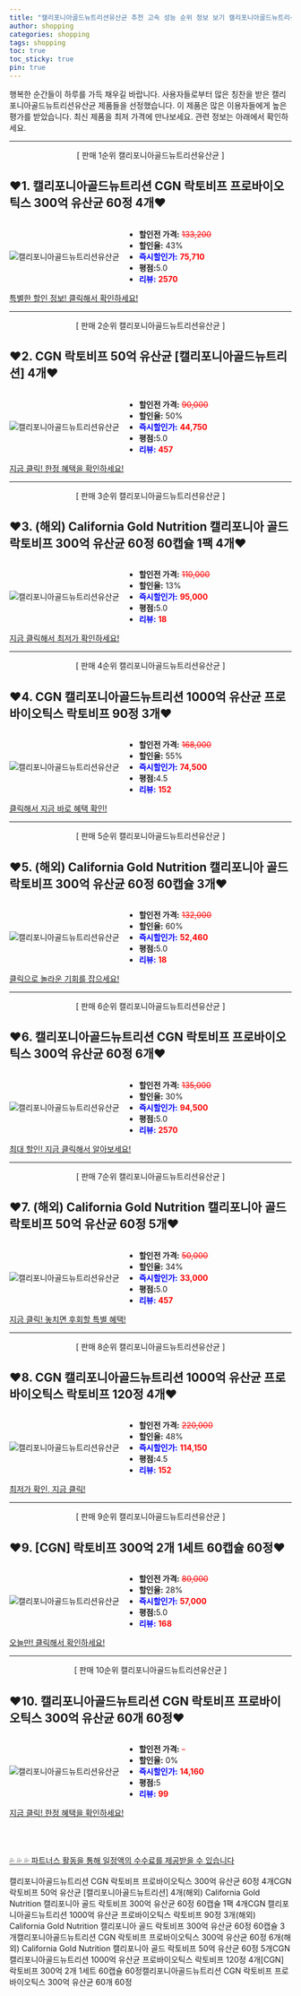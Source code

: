 ```yaml
---
title: "캘리포니아골드뉴트리션유산균 추천 고속 성능 순위 정보 보기 캘리포니아골드뉴트리션 CGN 락토비프 프로바이오틱스 300억"
author: shopping
categories: shopping
tags: shopping
toc: true
toc_sticky: true
pin: true
---
```

행복한 순간들이 하루를 가득 채우길 바랍니다. 사용자들로부터 많은 칭찬을 받은 캘리포니아골드뉴트리션유산균 제품들을 선정했습니다. 이 제품은 많은 이용자들에게 높은 평가를 받았습니다. 최신 제품을 최저 가격에 만나보세요. 관련 정보는 아래에서 확인하세요.

---
<p class="toplist" style="margin: 0 auto; display: block; width: fit-content;">[ 판매 1순위 캘리포니아골드뉴트리션유산균 ]</p>

<h2><strong>❤️1. 캘리포니아골드뉴트리션 CGN 락토비프 프로바이오틱스 300억 유산균 60정 4개❤️</strong></h2>

<div style="display: flex; align-items: center;">
    <div style="flex: 0.4;">
        <img src="https://thumbnail8.coupangcdn.com/thumbnails/remote/230x230ex/image/vendor_inventory/69cf/bd6ff5c2dffe3df869699a47a95535c82b4a515ab3d1d3e2fe006cf73796.jpg" alt="캘리포니아골드뉴트리션유산균" style="max-width: 100%;">
    </div>
    <div style="flex: 0.6; margin-left: 10px;">
        <ul>
            <li><strong>할인전 가격:</strong> <del style="color: red;">133,200</del></li>
            <li><strong>할인율:</strong> 43%</li>
            <li><span style='color:blue'><strong>즉시할인가:</strong></span> <span style='color:red'><strong>75,710</strong></span></li>
            <li><strong>평점:</strong>5.0</li>
            <li><span style='color:blue'><strong>리뷰:</strong></span> <span style='color:red'><strong>2570</strong></span></li>
        </ul>
    </div>
</div>
<div class="center">
    <a href="https://selin100587.github.io?lptag=AF9450613&subid=githubio&pageKey=7975372826&traceid=V0-153&itemId=478920248&vendorItemId=89607184641" class="myButton">
        특별한 할인 정보! 클릭해서 확인하세요!
    </a>
</div>


---
<p class="toplist" style="margin: 0 auto; display: block; width: fit-content;">[ 판매 2순위 캘리포니아골드뉴트리션유산균 ]</p>

<h2><strong>❤️2. CGN 락토비프 50억 유산균 [캘리포니아골드뉴트리션] 4개❤️</strong></h2>

<div style="display: flex; align-items: center;">
    <div style="flex: 0.4;">
        <img src="https://thumbnail10.coupangcdn.com/thumbnails/remote/230x230ex/image/vendor_inventory/61b1/e71ebfc008b51e3c9d7c0e26724afd5d60597b034c6cf51708e6be1449be.jpg" alt="캘리포니아골드뉴트리션유산균" style="max-width: 100%;">
    </div>
    <div style="flex: 0.6; margin-left: 10px;">
        <ul>
            <li><strong>할인전 가격:</strong> <del style="color: red;">90,000</del></li>
            <li><strong>할인율:</strong> 50%</li>
            <li><span style='color:blue'><strong>즉시할인가:</strong></span> <span style='color:red'><strong>44,750</strong></span></li>
            <li><strong>평점:</strong>5.0</li>
            <li><span style='color:blue'><strong>리뷰:</strong></span> <span style='color:red'><strong>457</strong></span></li>
        </ul>
    </div>
</div>
<div class="center">
    <a href="https://selin100587.github.io?lptag=AF9450613&subid=githubio&pageKey=8101780202&traceid=V0-153&itemId=20377622262&vendorItemId=79032889893" class="myButton">
        지금 클릭! 한정 혜택을 확인하세요!
    </a>
</div>


---
<p class="toplist" style="margin: 0 auto; display: block; width: fit-content;">[ 판매 3순위 캘리포니아골드뉴트리션유산균 ]</p>

<h2><strong>❤️3. (해외) California Gold Nutrition 캘리포니아 골드 락토비프 300억 유산균 60정 60캡슐 1팩 4개❤️</strong></h2>

<div style="display: flex; align-items: center;">
    <div style="flex: 0.4;">
        <img src="https://thumbnail6.coupangcdn.com/thumbnails/remote/230x230ex/image/vendor_inventory/7598/74ccf95b61d86d91ed32d51ade72c705c349df0dd300161ab362abf51057.jpg" alt="캘리포니아골드뉴트리션유산균" style="max-width: 100%;">
    </div>
    <div style="flex: 0.6; margin-left: 10px;">
        <ul>
            <li><strong>할인전 가격:</strong> <del style="color: red;">110,000</del></li>
            <li><strong>할인율:</strong> 13%</li>
            <li><span style='color:blue'><strong>즉시할인가:</strong></span> <span style='color:red'><strong>95,000</strong></span></li>
            <li><strong>평점:</strong>5.0</li>
            <li><span style='color:blue'><strong>리뷰:</strong></span> <span style='color:red'><strong>18</strong></span></li>
        </ul>
    </div>
</div>
<div class="center">
    <a href="https://selin100587.github.io?lptag=AF9450613&subid=githubio&pageKey=7790736680&traceid=V0-153&itemId=18992012123&vendorItemId=90636295089" class="myButton">
        지금 클릭해서 최저가 확인하세요!
    </a>
</div>


---
<p class="toplist" style="margin: 0 auto; display: block; width: fit-content;">[ 판매 4순위 캘리포니아골드뉴트리션유산균 ]</p>

<h2><strong>❤️4. CGN 캘리포니아골드뉴트리션 1000억 유산균 프로바이오틱스 락토비프 90정 3개❤️</strong></h2>

<div style="display: flex; align-items: center;">
    <div style="flex: 0.4;">
        <img src="https://thumbnail6.coupangcdn.com/thumbnails/remote/230x230ex/image/vendor_inventory/6252/7766f03ac11708011a7d521059fbaf94e72377c0b9dd138cfbd596d13775.jpg" alt="캘리포니아골드뉴트리션유산균" style="max-width: 100%;">
    </div>
    <div style="flex: 0.6; margin-left: 10px;">
        <ul>
            <li><strong>할인전 가격:</strong> <del style="color: red;">168,000</del></li>
            <li><strong>할인율:</strong> 55%</li>
            <li><span style='color:blue'><strong>즉시할인가:</strong></span> <span style='color:red'><strong>74,500</strong></span></li>
            <li><strong>평점:</strong>4.5</li>
            <li><span style='color:blue'><strong>리뷰:</strong></span> <span style='color:red'><strong>152</strong></span></li>
        </ul>
    </div>
</div>
<div class="center">
    <a href="https://selin100587.github.io?lptag=AF9450613&subid=githubio&pageKey=7049757302&traceid=V0-153&itemId=20595712942&vendorItemId=90767530707" class="myButton">
        클릭해서 지금 바로 혜택 확인!
    </a>
</div>


---
<p class="toplist" style="margin: 0 auto; display: block; width: fit-content;">[ 판매 5순위 캘리포니아골드뉴트리션유산균 ]</p>

<h2><strong>❤️5. (해외) California Gold Nutrition 캘리포니아 골드 락토비프 300억 유산균 60정 60캡슐 3개❤️</strong></h2>

<div style="display: flex; align-items: center;">
    <div style="flex: 0.4;">
        <img src="https://thumbnail9.coupangcdn.com/thumbnails/remote/230x230ex/image/vendor_inventory/a5da/e8dd1b5c8e0f3b9e14182b19f44dcc1a071e1d576af0e2e6712b47b33c3a.jpg" alt="캘리포니아골드뉴트리션유산균" style="max-width: 100%;">
    </div>
    <div style="flex: 0.6; margin-left: 10px;">
        <ul>
            <li><strong>할인전 가격:</strong> <del style="color: red;">132,000</del></li>
            <li><strong>할인율:</strong> 60%</li>
            <li><span style='color:blue'><strong>즉시할인가:</strong></span> <span style='color:red'><strong>52,460</strong></span></li>
            <li><strong>평점:</strong>5.0</li>
            <li><span style='color:blue'><strong>리뷰:</strong></span> <span style='color:red'><strong>18</strong></span></li>
        </ul>
    </div>
</div>
<div class="center">
    <a href="https://selin100587.github.io?lptag=AF9450613&subid=githubio&pageKey=7790736680&traceid=V0-153&itemId=23595044552&vendorItemId=90689523689" class="myButton">
        클릭으로 놀라운 기회를 잡으세요!
    </a>
</div>


---
<p class="toplist" style="margin: 0 auto; display: block; width: fit-content;">[ 판매 6순위 캘리포니아골드뉴트리션유산균 ]</p>

<h2><strong>❤️6. 캘리포니아골드뉴트리션 CGN 락토비프 프로바이오틱스 300억 유산균 60정 6개❤️</strong></h2>

<div style="display: flex; align-items: center;">
    <div style="flex: 0.4;">
        <img src="https://thumbnail8.coupangcdn.com/thumbnails/remote/230x230ex/image/vendor_inventory/b5e2/d91468a3040319d0cbbd8b7229fd993a096ac5e5e8ea4f1f3b781fd7fb8e.jpg" alt="캘리포니아골드뉴트리션유산균" style="max-width: 100%;">
    </div>
    <div style="flex: 0.6; margin-left: 10px;">
        <ul>
            <li><strong>할인전 가격:</strong> <del style="color: red;">135,000</del></li>
            <li><strong>할인율:</strong> 30%</li>
            <li><span style='color:blue'><strong>즉시할인가:</strong></span> <span style='color:red'><strong>94,500</strong></span></li>
            <li><strong>평점:</strong>5.0</li>
            <li><span style='color:blue'><strong>리뷰:</strong></span> <span style='color:red'><strong>2570</strong></span></li>
        </ul>
    </div>
</div>
<div class="center">
    <a href="https://selin100587.github.io?lptag=AF9450613&subid=githubio&pageKey=7975372826&traceid=V0-153&itemId=18764971217&vendorItemId=88460595645" class="myButton">
        최대 할인! 지금 클릭해서 알아보세요!
    </a>
</div>


---
<p class="toplist" style="margin: 0 auto; display: block; width: fit-content;">[ 판매 7순위 캘리포니아골드뉴트리션유산균 ]</p>

<h2><strong>❤️7. (해외) California Gold Nutrition 캘리포니아 골드 락토비프 50억 유산균 60정 5개❤️</strong></h2>

<div style="display: flex; align-items: center;">
    <div style="flex: 0.4;">
        <img src="https://thumbnail9.coupangcdn.com/thumbnails/remote/230x230ex/image/vendor_inventory/f980/0b7d84f7cff6990e423895b562b620b954575fb4f7212c8a128681d4bec4.jpg" alt="캘리포니아골드뉴트리션유산균" style="max-width: 100%;">
    </div>
    <div style="flex: 0.6; margin-left: 10px;">
        <ul>
            <li><strong>할인전 가격:</strong> <del style="color: red;">50,000</del></li>
            <li><strong>할인율:</strong> 34%</li>
            <li><span style='color:blue'><strong>즉시할인가:</strong></span> <span style='color:red'><strong>33,000</strong></span></li>
            <li><strong>평점:</strong>5.0</li>
            <li><span style='color:blue'><strong>리뷰:</strong></span> <span style='color:red'><strong>457</strong></span></li>
        </ul>
    </div>
</div>
<div class="center">
    <a href="https://selin100587.github.io?lptag=AF9450613&subid=githubio&pageKey=8101780202&traceid=V0-153&itemId=493720267&vendorItemId=87189515021" class="myButton">
        지금 클릭! 놓치면 후회할 특별 혜택!
    </a>
</div>


---
<p class="toplist" style="margin: 0 auto; display: block; width: fit-content;">[ 판매 8순위 캘리포니아골드뉴트리션유산균 ]</p>

<h2><strong>❤️8. CGN 캘리포니아골드뉴트리션 1000억 유산균 프로바이오틱스 락토비프 120정 4개❤️</strong></h2>

<div style="display: flex; align-items: center;">
    <div style="flex: 0.4;">
        <img src="https://thumbnail10.coupangcdn.com/thumbnails/remote/230x230ex/image/vendor_inventory/dde7/1a86871671a480b40787252d7e06e2d669a0954a53a9f0c013ab2e696b1c.jpg" alt="캘리포니아골드뉴트리션유산균" style="max-width: 100%;">
    </div>
    <div style="flex: 0.6; margin-left: 10px;">
        <ul>
            <li><strong>할인전 가격:</strong> <del style="color: red;">220,000</del></li>
            <li><strong>할인율:</strong> 48%</li>
            <li><span style='color:blue'><strong>즉시할인가:</strong></span> <span style='color:red'><strong>114,150</strong></span></li>
            <li><strong>평점:</strong>4.5</li>
            <li><span style='color:blue'><strong>리뷰:</strong></span> <span style='color:red'><strong>152</strong></span></li>
        </ul>
    </div>
</div>
<div class="center">
    <a href="https://selin100587.github.io?lptag=AF9450613&subid=githubio&pageKey=7049757302&traceid=V0-153&itemId=20595712944&vendorItemId=90766539123" class="myButton">
        최저가 확인, 지금 클릭!
    </a>
</div>


---
<p class="toplist" style="margin: 0 auto; display: block; width: fit-content;">[ 판매 9순위 캘리포니아골드뉴트리션유산균 ]</p>

<h2><strong>❤️9. [CGN] 락토비프 300억 2개 1세트 60캡슐 60정❤️</strong></h2>

<div style="display: flex; align-items: center;">
    <div style="flex: 0.4;">
        <img src="https://thumbnail10.coupangcdn.com/thumbnails/remote/230x230ex/image/vendor_inventory/a704/4ef72a8a1aad06e977354884466dc597f52ccc63d939e5b8e7756680d6e9.jpg" alt="캘리포니아골드뉴트리션유산균" style="max-width: 100%;">
    </div>
    <div style="flex: 0.6; margin-left: 10px;">
        <ul>
            <li><strong>할인전 가격:</strong> <del style="color: red;">80,000</del></li>
            <li><strong>할인율:</strong> 28%</li>
            <li><span style='color:blue'><strong>즉시할인가:</strong></span> <span style='color:red'><strong>57,000</strong></span></li>
            <li><strong>평점:</strong>5.0</li>
            <li><span style='color:blue'><strong>리뷰:</strong></span> <span style='color:red'><strong>168</strong></span></li>
        </ul>
    </div>
</div>
<div class="center">
    <a href="https://selin100587.github.io?lptag=AF9450613&subid=githubio&pageKey=8227074218&traceid=V0-153&itemId=23665318158&vendorItemId=74963399329" class="myButton">
        오늘만! 클릭해서 확인하세요!
    </a>
</div>


---
<p class="toplist" style="margin: 0 auto; display: block; width: fit-content;">[ 판매 10순위 캘리포니아골드뉴트리션유산균 ]</p>

<h2><strong>❤️10. 캘리포니아골드뉴트리션 CGN 락토비프 프로바이오틱스 300억 유산균 60개 60정❤️</strong></h2>

<div style="display: flex; align-items: center;">
    <div style="flex: 0.4;">
        <img src="https://thumbnail8.coupangcdn.com/thumbnails/remote/230x230ex/image/vendor_inventory/eac6/c0301fff60378e47522baa299ebc63d50693fe2410262a4cb0b2d1cb333b.jpg" alt="캘리포니아골드뉴트리션유산균" style="max-width: 100%;">
    </div>
    <div style="flex: 0.6; margin-left: 10px;">
        <ul>
            <li><strong>할인전 가격:</strong> <del style="color: red;">-</del></li>
            <li><strong>할인율:</strong> 0%</li>
            <li><span style='color:blue'><strong>즉시할인가:</strong></span> <span style='color:red'><strong>14,160</strong></span></li>
            <li><strong>평점:</strong>5</li>
            <li><span style='color:blue'><strong>리뷰:</strong></span> <span style='color:red'><strong>99</strong></span></li>
        </ul>
    </div>
</div>
<div class="center">
    <a href="https://selin100587.github.io?lptag=AF9450613&subid=githubio&pageKey=7748200646&traceid=V0-153&itemId=23660347147&vendorItemId=90685682334" class="myButton">
        지금 클릭! 한정 혜택을 확인하세요!
    </a>
</div>

<br><br><br>[💦 💦 💦 파트너스 활동을 통해 일정액의 수수료를 제공받을 수 있습니다](https://link.coupang.com/a/bcpT2c)<br><br>캘리포니아골드뉴트리션 CGN 락토비프 프로바이오틱스 300억 유산균 60정 4개CGN 락토비프 50억 유산균 [캘리포니아골드뉴트리션] 4개(해외) California Gold Nutrition 캘리포니아 골드 락토비프 300억 유산균 60정 60캡슐 1팩 4개CGN 캘리포니아골드뉴트리션 1000억 유산균 프로바이오틱스 락토비프 90정 3개(해외) California Gold Nutrition 캘리포니아 골드 락토비프 300억 유산균 60정 60캡슐 3개캘리포니아골드뉴트리션 CGN 락토비프 프로바이오틱스 300억 유산균 60정 6개(해외) California Gold Nutrition 캘리포니아 골드 락토비프 50억 유산균 60정 5개CGN 캘리포니아골드뉴트리션 1000억 유산균 프로바이오틱스 락토비프 120정 4개[CGN] 락토비프 300억 2개 1세트 60캡슐 60정캘리포니아골드뉴트리션 CGN 락토비프 프로바이오틱스 300억 유산균 60개 60정